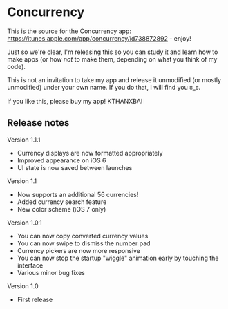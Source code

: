 Concurrency
===========

This is the source for the Concurrency app: https://itunes.apple.com/app/concurrency/id738872892 - enjoy!

Just so we're clear, I'm releasing this so you can study it and learn how to make apps (or how *not* to make them, depending on what you think of my code).

This is not an invitation to take my app and release it unmodified (or mostly unmodified) under your own name. If you do that, I will find you ಠ_ಠ.

If you like this, please buy my app! KTHANXBAI


Release notes
-------------

Version 1.1.1

- Currency displays are now formatted appropriately
- Improved appearance on iOS 6
- UI state is now saved between launches

Version 1.1

- Now supports an additional 56 currencies!
- Added currency search feature 
- New color scheme (iOS 7 only)

Version 1.0.1

- You can now copy converted currency values
- You can now swipe to dismiss the number pad
- Currency pickers are now more responsive
- You can now stop the startup "wiggle" animation early by touching the interface
- Various minor bug fixes

Version 1.0

- First release